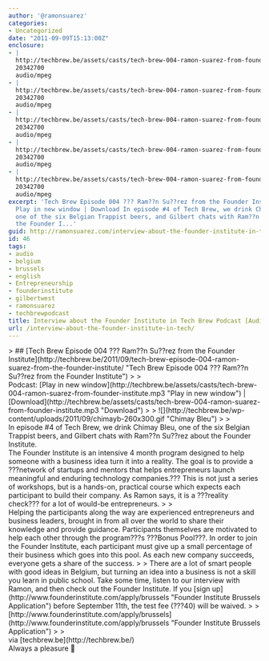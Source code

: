 ```yaml
---
author: '@ramonsuarez'
categories:
- Uncategorized
date: "2011-09-09T15:13:00Z"
enclosure:
- |
  http://techbrew.be/assets/casts/tech-brew-004-ramon-suarez-from-founder-institute.mp3
  20342700
  audio/mpeg
- |
  http://techbrew.be/assets/casts/tech-brew-004-ramon-suarez-from-founder-institute.mp3
  20342700
  audio/mpeg
- |
  http://techbrew.be/assets/casts/tech-brew-004-ramon-suarez-from-founder-institute.mp3
  20342700
  audio/mpeg
- |
  http://techbrew.be/assets/casts/tech-brew-004-ramon-suarez-from-founder-institute.mp3
  20342700
  audio/mpeg
- |
  http://techbrew.be/assets/casts/tech-brew-004-ramon-suarez-from-founder-institute.mp3
  20342700
  audio/mpeg
excerpt: 'Tech Brew Episode 004 ??? Ram??n Su??rez from the Founder Institute Podcast:
  Play in new window | Download In episode #4 of Tech Brew, we drink Chimay Bleu,
  one of the six Belgian Trappist beers, and Gilbert chats with Ram??n Su??rez about
  the Founder I...'
guid: http://ramonsuarez.com/interview-about-the-founder-institute-in-tech
id: 46
tags:
- audio
- belgium
- brussels
- english
- Entrepreneurship
- founderinstitute
- gilbertwest
- ramonsuarez
- techbrewpodcast
title: Interview about the Founder Institute in Tech Brew Podcast [Audio]
url: /interview-about-the-founder-institute-in-tech/
---
```


<div class="posterous_bookmarklet_entry">> ## [Tech Brew Episode 004 ??? Ram??n Su??rez from the Founder Institute](http://techbrew.be/2011/09/tech-brew-episode-004-ramon-suarez-from-the-founder-institute/ "Tech Brew Episode 004 ??? Ram??n Su??rez from the Founder Institute")
> 
> <div class="powerpress_player"></div>Podcast: [Play in new window](http://techbrew.be/assets/casts/tech-brew-004-ramon-suarez-from-founder-institute.mp3 "Play in new window") | [Download](http://techbrew.be/assets/casts/tech-brew-004-ramon-suarez-from-founder-institute.mp3 "Download")
> 
> ![](http://techbrew.be/wp-content/uploads/2011/09/chimayb-260x300.gif "Chimay Bleu")
> 
> <div>In episode #4 of Tech Brew, we drink Chimay Bleu, one of the six Belgian Trappist beers, and Gilbert chats with Ram??n Su??rez about the Founder Institute. <div>The Founder Institute is an intensive 4 month program designed to help someone with a business idea turn it into a reality. The goal is to provide a ???network of startups and mentors that helps entrepreneurs launch meaningful and enduring technology companies.??? This is not just a series of workshops, but is a hands-on, practical course which expects each participant to build their company. As Ramon says, it is a ???reality check??? for a lot of would-be entrepreneurs.
> 
> <div>Helping the participants along the way are experienced entrepreneurs and business leaders, brought in from all over the world to share their knowledge and provide guidance. Participants themselves are motivated to help each other through the program???s ???Bonus Pool???. In order to join the Founder Institute, each participant must give up a small percentage of their business which goes into this pool. As each new company succeeds, everyone gets a share of the success.
> 
> There are a lot of smart people with good ideas in Belgium, but turning an idea into a business is not a skill you learn in public school. Take some time, listen to our interview with Ramon, and then check out the Founder Institute. If you [sign up](http://www.founderinstitute.com/apply/brussels "Founder Institute Brussels Application") before September 11th, the test fee (???40) will be waived.
> 
> [http://www.founderinstitute.com/apply/brussels](http://www.founderinstitute.com/apply/brussels "Founder Institute Brussels Application")
> 
> </div></div></div>

<div class="posterous_quote_citation">via [techbrew.be](http://techbrew.be/)</div>Always a pleasure 🙂

</div>
